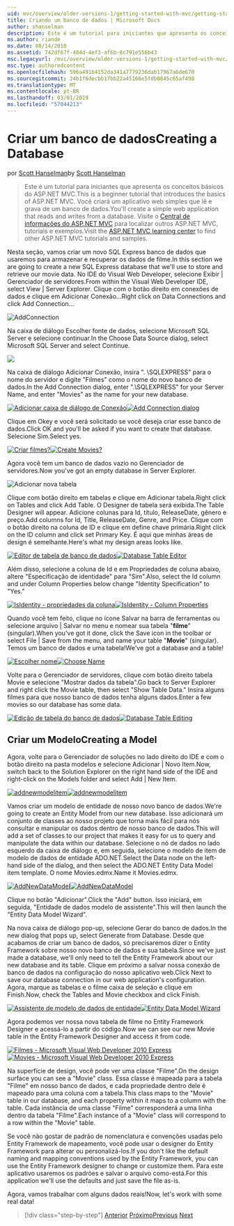 ```yaml
---
uid: mvc/overview/older-versions-1/getting-started-with-mvc/getting-started-with-mvc-part4
title: Criando um banco de dados | Microsoft Docs
author: shanselman
description: Este é um tutorial para iniciantes que apresenta os conceitos básicos do ASP.NET MVC. Crie um aplicativo web simples que lê e grava de um banco de dados.
ms.author: riande
ms.date: 08/14/2010
ms.assetid: 742df67f-484d-4ef3-af6b-8c791e556b43
msc.legacyurl: /mvc/overview/older-versions-1/getting-started-with-mvc/getting-started-with-mvc-part4
msc.type: authoredcontent
ms.openlocfilehash: 596a491b4152da341a7779236dab17967a6de670
ms.sourcegitcommit: 24b1f6decbb17bb22a45166e5fdb0845c65af498
ms.translationtype: MT
ms.contentlocale: pt-BR
ms.lasthandoff: 03/01/2019
ms.locfileid: "57044213"
---
```

<a name="creating-a-database"></a><span data-ttu-id="9faa4-104">Criar um banco de dados</span><span class="sxs-lookup"><span data-stu-id="9faa4-104">Creating a Database</span></span>
====================
<span data-ttu-id="9faa4-105">por [Scott Hanselman](https://github.com/shanselman)</span><span class="sxs-lookup"><span data-stu-id="9faa4-105">by [Scott Hanselman](https://github.com/shanselman)</span></span>

> <span data-ttu-id="9faa4-106">Este é um tutorial para iniciantes que apresenta os conceitos básicos do ASP.NET MVC.</span><span class="sxs-lookup"><span data-stu-id="9faa4-106">This is a beginner tutorial that introduces the basics of ASP.NET MVC.</span></span> <span data-ttu-id="9faa4-107">Você criará um aplicativo web simples que lê e grava de um banco de dados.</span><span class="sxs-lookup"><span data-stu-id="9faa4-107">You'll create a simple web application that reads and writes from a database.</span></span> <span data-ttu-id="9faa4-108">Visite o [Central de informações do ASP.NET MVC](../../../index.md) para localizar outros ASP.NET MVC, tutoriais e exemplos.</span><span class="sxs-lookup"><span data-stu-id="9faa4-108">Visit the [ASP.NET MVC learning center](../../../index.md) to find other ASP.NET MVC tutorials and samples.</span></span>


<span data-ttu-id="9faa4-109">Nesta seção, vamos criar um novo SQL Express banco de dados que usaremos para armazenar e recuperar os dados de filme.</span><span class="sxs-lookup"><span data-stu-id="9faa4-109">In this section we are going to create a new SQL Express database that we'll use to store and retrieve our movie data.</span></span> <span data-ttu-id="9faa4-110">No IDE do Visual Web Developer, selecione Exibir | Gerenciador de servidores.</span><span class="sxs-lookup"><span data-stu-id="9faa4-110">From within the Visual Web Developer IDE, select View | Server Explorer.</span></span> <span data-ttu-id="9faa4-111">Clique com o botão direito em conexões de dados e clique em Adicionar Conexão...</span><span class="sxs-lookup"><span data-stu-id="9faa4-111">Right click on Data Connections and click Add Connection...</span></span>

![AddConnection](getting-started-with-mvc-part4/_static/image1.png)

<span data-ttu-id="9faa4-113">Na caixa de diálogo Escolher fonte de dados, selecione Microsoft SQL Server e selecione continuar.</span><span class="sxs-lookup"><span data-stu-id="9faa4-113">In the Choose Data Source dialog, select Microsoft SQL Server and select Continue.</span></span>

![](getting-started-with-mvc-part4/_static/image2.png)

<span data-ttu-id="9faa4-114">Na caixa de diálogo Adicionar Conexão, insira ". \SQLEXPRESS" para o nome do servidor e digite "Filmes" como o nome do novo banco de dados.</span><span class="sxs-lookup"><span data-stu-id="9faa4-114">In the Add Connection dialog, enter ".\SQLEXPRESS" for your Server Name, and enter "Movies" as the name for your new database.</span></span>

<span data-ttu-id="9faa4-115">[![Adicionar caixa de diálogo de Conexão](getting-started-with-mvc-part4/_static/image4.png)](getting-started-with-mvc-part4/_static/image3.png)</span><span class="sxs-lookup"><span data-stu-id="9faa4-115">[![Add Connection dialog](getting-started-with-mvc-part4/_static/image4.png)](getting-started-with-mvc-part4/_static/image3.png)</span></span>

<span data-ttu-id="9faa4-116">Clique em Okey e você será solicitado se você deseja criar esse banco de dados.</span><span class="sxs-lookup"><span data-stu-id="9faa4-116">Click OK and you'll be asked if you want to create that database.</span></span> <span data-ttu-id="9faa4-117">Selecione Sim.</span><span class="sxs-lookup"><span data-stu-id="9faa4-117">Select yes.</span></span>

<span data-ttu-id="9faa4-118">[![Criar filmes?](getting-started-with-mvc-part4/_static/image6.png)](getting-started-with-mvc-part4/_static/image5.png)</span><span class="sxs-lookup"><span data-stu-id="9faa4-118">[![Create Movies?](getting-started-with-mvc-part4/_static/image6.png)](getting-started-with-mvc-part4/_static/image5.png)</span></span>

<span data-ttu-id="9faa4-119">Agora você tem um banco de dados vazio no Gerenciador de servidores.</span><span class="sxs-lookup"><span data-stu-id="9faa4-119">Now you've got an empty database in Server Explorer.</span></span>

![Adicionar nova tabela](getting-started-with-mvc-part4/_static/image7.png)

<span data-ttu-id="9faa4-121">Clique com botão direito em tabelas e clique em Adicionar tabela.</span><span class="sxs-lookup"><span data-stu-id="9faa4-121">Right click on Tables and click Add Table.</span></span> <span data-ttu-id="9faa4-122">O Designer de tabela será exibida.</span><span class="sxs-lookup"><span data-stu-id="9faa4-122">The Table Designer will appear.</span></span> <span data-ttu-id="9faa4-123">Adicione colunas para Id, título, ReleaseDate, gênero e preço.</span><span class="sxs-lookup"><span data-stu-id="9faa4-123">Add columns for Id, Title, ReleaseDate, Genre, and Price.</span></span> <span data-ttu-id="9faa4-124">Clique com o botão direito na coluna de ID e clique em define chave primária.</span><span class="sxs-lookup"><span data-stu-id="9faa4-124">Right click on the ID column and click set Primary Key.</span></span> <span data-ttu-id="9faa4-125">É aqui que minhas áreas de design é semelhante.</span><span class="sxs-lookup"><span data-stu-id="9faa4-125">Here's what my design areas looks like.</span></span>

<span data-ttu-id="9faa4-126">[![Editor de tabela de banco de dados](getting-started-with-mvc-part4/_static/image9.png)](getting-started-with-mvc-part4/_static/image8.png)</span><span class="sxs-lookup"><span data-stu-id="9faa4-126">[![Database Table Editor](getting-started-with-mvc-part4/_static/image9.png)](getting-started-with-mvc-part4/_static/image8.png)</span></span>

<span data-ttu-id="9faa4-127">Além disso, selecione a coluna de Id e em Propriedades de coluna abaixo, altere "Especificação de identidade" para "Sim".</span><span class="sxs-lookup"><span data-stu-id="9faa4-127">Also, select the Id column and under Column Properties below change "Identity Specification" to "Yes."</span></span>

<span data-ttu-id="9faa4-128">[![IsIdentity - propriedades da coluna](getting-started-with-mvc-part4/_static/image11.png)](getting-started-with-mvc-part4/_static/image10.png)</span><span class="sxs-lookup"><span data-stu-id="9faa4-128">[![IsIdentity - Column Properties](getting-started-with-mvc-part4/_static/image11.png)](getting-started-with-mvc-part4/_static/image10.png)</span></span>

<span data-ttu-id="9faa4-129">Quando você tem feito, clique no ícone Salvar na barra de ferramentas ou selecione arquivo | Salvar no menu e nomear sua tabela "**filme**" (singular).</span><span class="sxs-lookup"><span data-stu-id="9faa4-129">When you've got it done, click the Save icon in the toolbar or select File | Save from the menu, and name your table "**Movie**" (singular).</span></span> <span data-ttu-id="9faa4-130">Temos um banco de dados e uma tabela!</span><span class="sxs-lookup"><span data-stu-id="9faa4-130">We've got a database and a table!</span></span>

<span data-ttu-id="9faa4-131">[![Escolher nome](getting-started-with-mvc-part4/_static/image13.png)](getting-started-with-mvc-part4/_static/image12.png)</span><span class="sxs-lookup"><span data-stu-id="9faa4-131">[![Choose Name](getting-started-with-mvc-part4/_static/image13.png)](getting-started-with-mvc-part4/_static/image12.png)</span></span>

<span data-ttu-id="9faa4-132">Volte para o Gerenciador de servidores, clique com botão direito tabela Movie e selecione "Mostrar dados da tabela".</span><span class="sxs-lookup"><span data-stu-id="9faa4-132">Go back to Server Explorer and right click the Movie table, then select "Show Table Data."</span></span> <span data-ttu-id="9faa4-133">Insira alguns filmes para que nosso banco de dados tenha alguns dados.</span><span class="sxs-lookup"><span data-stu-id="9faa4-133">Enter a few movies so our database has some data.</span></span>

<span data-ttu-id="9faa4-134">[![Edição de tabela do banco de dados](getting-started-with-mvc-part4/_static/image15.png)](getting-started-with-mvc-part4/_static/image14.png)</span><span class="sxs-lookup"><span data-stu-id="9faa4-134">[![Database Table Editing](getting-started-with-mvc-part4/_static/image15.png)](getting-started-with-mvc-part4/_static/image14.png)</span></span>

## <a name="creating-a-model"></a><span data-ttu-id="9faa4-135">Criar um Modelo</span><span class="sxs-lookup"><span data-stu-id="9faa4-135">Creating a Model</span></span>

<span data-ttu-id="9faa4-136">Agora, volte para o Gerenciador de soluções no lado direito do IDE e com o botão direito na pasta modelos e selecione Adicionar | Novo Item.</span><span class="sxs-lookup"><span data-stu-id="9faa4-136">Now, switch back to the Solution Explorer on the right hand side of the IDE and right-click on the Models folder and select Add | New Item.</span></span>

<span data-ttu-id="9faa4-137">[![addnewmodelitem](getting-started-with-mvc-part4/_static/image17.png)](getting-started-with-mvc-part4/_static/image16.png)</span><span class="sxs-lookup"><span data-stu-id="9faa4-137">[![addnewmodelitem](getting-started-with-mvc-part4/_static/image17.png)](getting-started-with-mvc-part4/_static/image16.png)</span></span>

<span data-ttu-id="9faa4-138">Vamos criar um modelo de entidade de nosso novo banco de dados.</span><span class="sxs-lookup"><span data-stu-id="9faa4-138">We're going to create an Entity Model from our new database.</span></span> <span data-ttu-id="9faa4-139">Isso adicionará um conjunto de classes ao nosso projeto que torna mais fácil para nós consultar e manipular os dados dentro de nosso banco de dados.</span><span class="sxs-lookup"><span data-stu-id="9faa4-139">This will add a set of classes to our project that makes it easy for us to query and manipulate the data within our database.</span></span> <span data-ttu-id="9faa4-140">Selecione o nó de dados no lado esquerdo da caixa de diálogo e, em seguida, selecione o modelo de item de modelo de dados de entidade ADO.NET.</span><span class="sxs-lookup"><span data-stu-id="9faa4-140">Select the Data node on the left-hand side of the dialog, and then select the ADO.NET Entity Data Model item template.</span></span> <span data-ttu-id="9faa4-141">O nome Movies.edmx.</span><span class="sxs-lookup"><span data-stu-id="9faa4-141">Name it Movies.edmx.</span></span>

<span data-ttu-id="9faa4-142">[![AddNewDataModel](getting-started-with-mvc-part4/_static/image19.png)](getting-started-with-mvc-part4/_static/image18.png)</span><span class="sxs-lookup"><span data-stu-id="9faa4-142">[![AddNewDataModel](getting-started-with-mvc-part4/_static/image19.png)](getting-started-with-mvc-part4/_static/image18.png)</span></span>

<span data-ttu-id="9faa4-143">Clique no botão "Adicionar".</span><span class="sxs-lookup"><span data-stu-id="9faa4-143">Click the "Add" button.</span></span> <span data-ttu-id="9faa4-144">Isso iniciará, em seguida, "Entidade de dados modelo de assistente".</span><span class="sxs-lookup"><span data-stu-id="9faa4-144">This will then launch the "Entity Data Model Wizard".</span></span>

<span data-ttu-id="9faa4-145">Na nova caixa de diálogo pop-up, selecione Gerar do banco de dados.</span><span class="sxs-lookup"><span data-stu-id="9faa4-145">In the new dialog that pops up, select Generate from Database.</span></span> <span data-ttu-id="9faa4-146">Desde que acabamos de criar um banco de dados, só precisaremos dizer o Entity Framework sobre nosso novo banco de dados e sua tabela.</span><span class="sxs-lookup"><span data-stu-id="9faa4-146">Since we've just made a database, we'll only need to tell the Entity Framework about our new database and its table.</span></span> <span data-ttu-id="9faa4-147">Clique em próximo a salvar nossa conexão de banco de dados na configuração do nosso aplicativo web.</span><span class="sxs-lookup"><span data-stu-id="9faa4-147">Click Next to save our database connection in our web application's configuration.</span></span> <span data-ttu-id="9faa4-148">Agora, marque as tabelas e o filme caixa de seleção e clique em Finish.</span><span class="sxs-lookup"><span data-stu-id="9faa4-148">Now, check the Tables and Movie checkbox and click Finish.</span></span>

<span data-ttu-id="9faa4-149">[![Assistente de modelo de dados de entidade](getting-started-with-mvc-part4/_static/image21.png)](getting-started-with-mvc-part4/_static/image20.png)</span><span class="sxs-lookup"><span data-stu-id="9faa4-149">[![Entity Data Model Wizard](getting-started-with-mvc-part4/_static/image21.png)](getting-started-with-mvc-part4/_static/image20.png)</span></span>

<span data-ttu-id="9faa4-150">Agora podemos ver nossa nova tabela de filme no Entity Framework Designer e acessá-lo a partir do código.</span><span class="sxs-lookup"><span data-stu-id="9faa4-150">Now we can see our new Movie table in the Entity Framework Designer and access it from code.</span></span>

<span data-ttu-id="9faa4-151">[![Filmes - Microsoft Visual Web Developer 2010 Express](getting-started-with-mvc-part4/_static/image23.png)](getting-started-with-mvc-part4/_static/image22.png)</span><span class="sxs-lookup"><span data-stu-id="9faa4-151">[![Movies - Microsoft Visual Web Developer 2010 Express](getting-started-with-mvc-part4/_static/image23.png)](getting-started-with-mvc-part4/_static/image22.png)</span></span>

<span data-ttu-id="9faa4-152">Na superfície de design, você pode ver uma classe "Filme".</span><span class="sxs-lookup"><span data-stu-id="9faa4-152">On the design surface you can see a "Movie" class.</span></span> <span data-ttu-id="9faa4-153">Essa classe é mapeada para a tabela "Filme" em nosso banco de dados, e cada propriedade dentro dele é mapeado para uma coluna com a tabela.</span><span class="sxs-lookup"><span data-stu-id="9faa4-153">This class maps to the "Movie" table in our database, and each property within it maps to a column with the table.</span></span> <span data-ttu-id="9faa4-154">Cada instância de uma classe "Filme" corresponderá a uma linha dentro da tabela "Filme".</span><span class="sxs-lookup"><span data-stu-id="9faa4-154">Each instance of a "Movie" class will correspond to a row within the "Movie" table.</span></span>

<span data-ttu-id="9faa4-155">Se você não gostar de padrão de nomenclatura e convenções usadas pelo Entity Framework de mapeamento, você pode usar o designer do Entity Framework para alterar ou personalizá-los.</span><span class="sxs-lookup"><span data-stu-id="9faa4-155">If you don't like the default naming and mapping conventions used by the Entity Framework, you can use the Entity Framework designer to change or customize them.</span></span> <span data-ttu-id="9faa4-156">Para este aplicativo usaremos os padrões e salvar o arquivo como-está.</span><span class="sxs-lookup"><span data-stu-id="9faa4-156">For this application we'll use the defaults and just save the file as-is.</span></span>

<span data-ttu-id="9faa4-157">Agora, vamos trabalhar com alguns dados reais!</span><span class="sxs-lookup"><span data-stu-id="9faa4-157">Now, let's work with some real data!</span></span>

> [!div class="step-by-step"]
> <span data-ttu-id="9faa4-158">[Anterior](getting-started-with-mvc-part3.md)
> [Próximo](getting-started-with-mvc-part5.md)</span><span class="sxs-lookup"><span data-stu-id="9faa4-158">[Previous](getting-started-with-mvc-part3.md)
[Next](getting-started-with-mvc-part5.md)</span></span>
